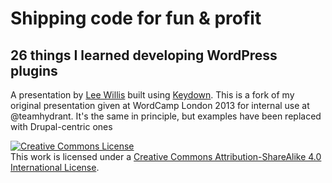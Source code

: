 # Shipping code for fun & profit
## 26 things I learned developing WordPress plugins

A presentation by [Lee Willis](http://www.leewillis.co.uk) built using [Keydown](https://github.com/infews/keydown). This is a fork of my original presentation given at WordCamp London 2013 for internal use at @teamhydrant. It's the same in principle, but examples have been replaced with Drupal-centric ones

<a rel="license" href="http://creativecommons.org/licenses/by-sa/4.0/"><img alt="Creative Commons License" style="border-width:0" src="http://i.creativecommons.org/l/by-sa/4.0/88x31.png" /></a><br />This work is licensed under a <a rel="license" href="http://creativecommons.org/licenses/by-sa/4.0/">Creative Commons Attribution-ShareAlike 4.0 International License</a>.
